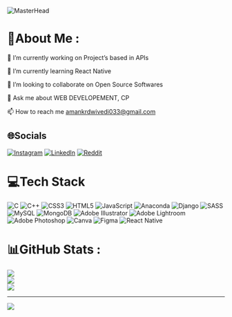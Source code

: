 ![MasterHead](https://thumbs.gfycat.com/ExemplaryFairFeline-max-1mb.gif)
<!-- ![MasterHead](https://assets10.lottiefiles.com/packages/lf20_tno6cg2w.json)  -->
# 💫About Me :
🔭 I’m currently working on Project’s based in APIs

🌱 I’m currently learning React Native

👯 I’m looking to collaborate on Open Source Softwares

💬 Ask me about WEB DEVELOPEMENT, CP 

📫 How to reach me amankrdwivedi033@gmail.com

## 🌐Socials
[![Instagram](https://img.shields.io/badge/Instagram-%23E4405F.svg?logo=Instagram&logoColor=white)](https://instagram.com/_amandwivedi)
[![LinkedIn](https://img.shields.io/badge/LinkedIn-%230077B5.svg?logo=linkedin&logoColor=white)](https://linkedin.com/in/aman-kumar-dwivedi-700285221) 
[![Reddit](https://img.shields.io/badge/Reddit-%23FF4500.svg?logo=Reddit&logoColor=white)](https://reddit.com/user/Alternative_Pin_9979) 

# 💻Tech Stack
![C](https://img.shields.io/badge/c-%2300599C.svg?style=plastic&logo=c&logoColor=white) ![C++](https://img.shields.io/badge/c++-%2300599C.svg?style=plastic&logo=c%2B%2B&logoColor=white) ![CSS3](https://img.shields.io/badge/css3-%231572B6.svg?style=plastic&logo=css3&logoColor=white) ![HTML5](https://img.shields.io/badge/html5-%23E34F26.svg?style=plastic&logo=html5&logoColor=white) ![JavaScript](https://img.shields.io/badge/javascript-%23323330.svg?style=plastic&logo=javascript&logoColor=%23F7DF1E) ![Anaconda](https://img.shields.io/badge/Anaconda-%2344A833.svg?style=plastic&logo=anaconda&logoColor=white) ![Django](https://img.shields.io/badge/django-%23092E20.svg?style=plastic&logo=django&logoColor=white) ![SASS](https://img.shields.io/badge/SASS-hotpink.svg?style=plastic&logo=SASS&logoColor=white) ![MySQL](https://img.shields.io/badge/mysql-%2300f.svg?style=plastic&logo=mysql&logoColor=white) ![MongoDB](https://img.shields.io/badge/MongoDB-%234ea94b.svg?style=plastic&logo=mongodb&logoColor=white) ![Adobe Illustrator](https://img.shields.io/badge/adobeillustrator-%23FF9A00.svg?style=plastic&logo=adobeillustrator&logoColor=white) ![Adobe Lightroom](https://img.shields.io/badge/Adobe%20Lightroom-31A8FF.svg?style=plastic&logo=Adobe%20Lightroom&logoColor=white) ![Adobe Photoshop](https://img.shields.io/badge/adobephotoshop-%2331A8FF.svg?style=plastic&logo=adobephotoshop&logoColor=white) ![Canva](https://img.shields.io/badge/Canva-%2300C4CC.svg?style=plastic&logo=Canva&logoColor=white) 	![Figma](https://img.shields.io/badge/figma-%23F24E1E.svg?style=plastic&logo=figma&logoColor=white) ![React Native](https://img.shields.io/badge/react_native-%2320232a.svg?style=plastic&logo=react&logoColor=%2361DAFB)
# 📊GitHub Stats :
![](https://github-readme-stats.vercel.app/api?username=aman08-cool&theme=swift&hide_border=false&include_all_commits=false&count_private=false)<br/>
![](https://github-readme-streak-stats.herokuapp.com/?user=aman08-cool&theme=swift&hide_border=false)<br/>
![](https://github-readme-stats.vercel.app/api/top-langs/?username=aman08-cool&theme=swift&hide_border=false&include_all_commits=false&count_private=false&layout=compact)

---
[![](https://visitcount.itsvg.in/api?id=aman08-cool&icon=5&color=12)](https://visitcount.itsvg.in)

